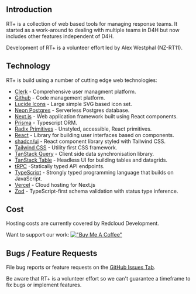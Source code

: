 
## Introduction

RT+ is a collection of web based tools for managing response teams. It started as a work-around to dealing with multiple teams in D4H but now includes other features independent of D4H.

Development of RT+ is a volunteer effort led by Alex Westphal (NZ-RT11).


## Technology

RT+ is build using a number of cutting edge web technologies:

- [Clerk](https://clerk.com) - Comprehensive user managment platform.
- [Github](https://github.com/) - Code management platform.
- [Lucide Icons](https://lucide.dev/icons/) - Large simple SVG based icon set.
- [Neon Postgres](https://neon.tech) - Serverless Postgres database.
- [Next.js](https://nextjs.org/) - Web application framework built using React components.
- [Prisma](https://www.prisma.io/) - Typescript ORM.
- [Radix Primitives](https://www.radix-ui.com/primitives) - Unstyled, accessible, React primitives.
- [React](https://react.dev/) - Library for building user interfaces based on components.
- [shadcn/ui](https://ui.shadcn.com/) - React component library styled with Tailwind CSS.
- [Tailwind CSS](https://tailwindcss.com/) - Utility first CSS framework.
- [TanStack Query](https://tanstack.com/query/latest) - Client side data synchronisation library.
- [TanStack Table](https://tanstack.com/table/latest) - Headless UI for building tables and datagrids.
- [tRPC](https://trpc.io/) -Statically typed API endpoints.
- [TypeScript](https://www.typescriptlang.org/) - Strongly typed programming language that builds on JavaScript.
- [Vercel](https://vercel.com/) - Cloud hosting for Next.js
- [Zod](zod.dev) - TypeScript-first schema validation with status type inference.


## Cost

Hosting costs are currently covered by Redcloud Development.

Want to support our work: [!["Buy Me A Coffee"](https://www.buymeacoffee.com/assets/img/custom_images/orange_img.png)](https://www.buymeacoffee.com/alexwestphal)

## Bugs / Feature Requests

File bug reports or feature requests on the [GitHub Issues Tab](https://github.com/redcloud-dev/rtplus/issues).

Be aware that RT+ is a volunteer effort so we can't guarantee a timeframe to fix bugs or implement features.
